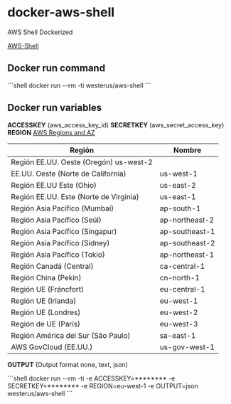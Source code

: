 # docker-aws-shell
AWS Shell Dockerized

[AWS-Shell](https://github.com/awslabs/aws-shell)

## Docker run command

´´´shell
docker run --rm -ti westerus/aws-shell
´´´

## Docker run variables

**ACCESSKEY** (aws_access_key_id)
**SECRETKEY** (aws_secret_access_key)
**REGION** [AWS Regions and AZ](https://docs.aws.amazon.com/es_es/AmazonRDS/latest/UserGuide/Concepts.RegionsAndAvailabilityZones.html)

|Región|Nombre|
|------|------|
|Región EE.UU. Oeste (Oregón)	us-west-2|
|EE.UU. Oeste (Norte de California)|us-west-1|
|Región EE.UU Este (Ohio)|us-east-2|
|Región EE.UU. Este (Norte de Virginia)|us-east-1|
|Región Asia Pacífico (Mumbai)|ap-south-1|
|Región Asia Pacífico (Seúl)|ap-northeast-2|
|Región Asia Pacífico (Singapur)|ap-southeast-1|
|Región Asia Pacífico (Sídney)|ap-southeast-2|
|Región Asia Pacífico (Tokio)|ap-northeast-1|
|Región Canadá (Central)|ca-central-1|
|Región China (Pekín)|cn-north-1|
|Región UE (Fráncfort)|eu-central-1|
|Región UE (Irlanda)|eu-west-1|
|Región UE (Londres)|eu-west-2|
|Región de UE (París)|eu-west-3|
|Región América del Sur (São Paulo)|sa-east-1|
|AWS GovCloud (EE.UU.)|us-gov-west-1|

**OUTPUT** (Output format none, text, json)

´´´shell
docker run --rm -ti -e ACCESSKEY=******** -e SECRETKEY=******** -e REGION=eu-west-1 -e OUTPUT=json westerus/aws-shell
´´´

